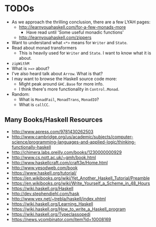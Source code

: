 # TODOs

* As we approach the thrilling conclusion, there are a few LYAH pages:
  * http://learnyouahaskell.com/for-a-few-monads-more
    * Have read until 'Some useful monadic functions'
  * http://learnyouahaskell.com/zippers
* Want to understand what `<*>` means for `Writer` and `State`.
* Read about monad transformers
  * This is heavily used for `Writer` and `State`. I want to know what
    it is about.
* `zipWithM`
* What is `>=>` about?
* I've also heard talk about `Arrow`. What is that?
* I may want to browse the Haskell source code more:
  * Might peak around `GHC.Base` for more info.
  * I think there's more functionality in `Control.Monad`.
* Random:
  * What is `MonadFail`, `MonadTrans`, `MonadIO`?
  * What is `callCC`.

## Many Books/Haskell Resources

* http://www.apress.com/9781430262503
* http://www.cambridge.org/us/academic/subjects/computer-science/programming-languages-and-applied-logic/thinking-functionally-haskell
* http://chimera.labs.oreilly.com/books/1230000000929
* http://www.cs.nott.ac.uk/~gmh/book.html
* http://www.haskellcraft.com/craft3e/Home.html
* http://www.yesodweb.com/book
* https://www.haskell.org/tutorial/
* https://en.wikibooks.org/wiki/Yet_Another_Haskell_Tutorial/Preamble
* https://en.wikibooks.org/wiki/Write_Yourself_a_Scheme_in_48_Hours
* https://wiki.haskell.org/Haskell
* http://dev.stephendiehl.com/hask
* http://www.vex.net/~trebla/haskell/index.xhtml
* https://wiki.haskell.org/Learning_Haskell
* https://wiki.haskell.org/How_to_write_a_Haskell_program
* https://wiki.haskell.org/Typeclassopedi
* https://news.ycombinator.com/item?id=10008169
